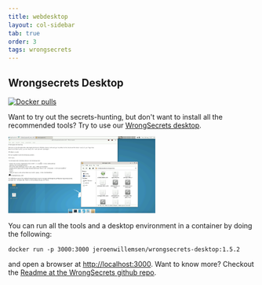 ```yaml
---
title: webdesktop
layout: col-sidebar
tab: true
order: 3
tags: wrongsecrets
---
```


## Wrongsecrets Desktop
[![Docker pulls](https://img.shields.io/docker/pulls/jeroenwillemsen/wrongsecrets-desktop.svg)](https://img.shields.io/docker/pulls/jeroenwillemsen/wrongsecrets-desktop.svg)

Want to try out the secrets-hunting, but don't want to install all the recommended tools? Try to use our [WrongSecrets desktop](https://hub.docker.com/r/jeroenwillemsen/wrongsecrets-desktop).

<img src="assets/images/wrongsecrets-desktop.png" alt="WrongSecrets desktopt" width="300px" />

You can run all the tools and a desktop environment in a container by doing the following:

```shell
docker run -p 3000:3000 jeroenwillemsen/wrongsecrets-desktop:1.5.2
```

and open a browser at [http://localhost:3000](http://localhost:3000). 
Want to know more? Checkout the [Readme at the WrongSecrets github repo](https://github.com/commjoen/wrongsecrets#want-to-play-but-are-not-allowed-to-install-the-tools).
